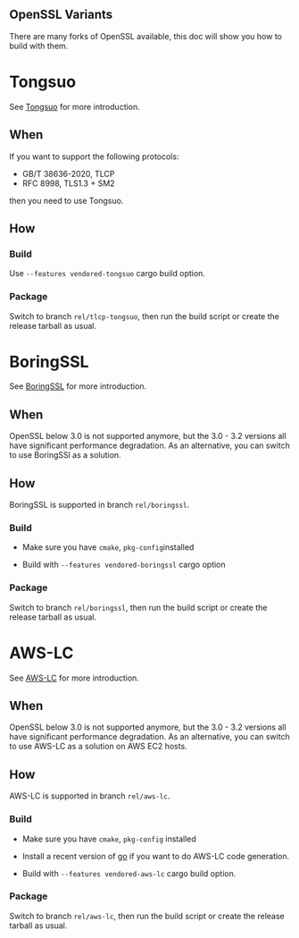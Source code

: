 OpenSSL Variants
-----

There are many forks of OpenSSL available, this doc will show you how to build with them.

# Tongsuo

See [Tongsuo](https://github.com/Tongsuo-Project/Tongsuo) for more introduction.

## When

If you want to support the following protocols:

- GB/T 38636-2020, TLCP
- RFC 8998, TLS1.3 + SM2

then you need to use Tongsuo.

## How

### Build

Use `--features vendored-tongsuo` cargo build option.

### Package

Switch to branch `rel/tlcp-tongsuo`, then run the build script or create the release tarball as usual.

# BoringSSL

See [BoringSSL](https://boringssl.googlesource.com/boringssl/) for more introduction.

## When

OpenSSL below 3.0 is not supported anymore, but the 3.0 - 3.2 versions all have significant performance degradation.
As an alternative, you can switch to use BoringSSl as a solution.

## How

BoringSSL is supported in branch `rel/boringssl`.

### Build

- Make sure you have `cmake`, `pkg-config`installed

- Build with `--features vendored-boringssl` cargo option

### Package

Switch to branch `rel/boringssl`, then run the build script or create the release tarball as usual.

# AWS-LC

See [AWS-LC](https://github.com/aws/aws-lc) for more introduction.

## When

OpenSSL below 3.0 is not supported anymore, but the 3.0 - 3.2 versions all have significant performance degradation.
As an alternative, you can switch to use AWS-LC as a solution on AWS EC2 hosts.

## How

AWS-LC is supported in branch `rel/aws-lc`.

### Build

- Make sure you have `cmake`, `pkg-config` installed

- Install a recent version of [go](https://go.dev/dl/) if you want to do AWS-LC code generation.

- Build with `--features vendored-aws-lc` cargo build option.

### Package

Switch to branch `rel/aws-lc`, then run the build script or create the release tarball as usual.
